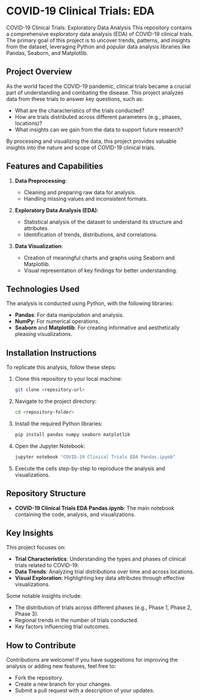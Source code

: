 # COVID-19 Clinical Trials: EDA
 COVID-19 Clinical Trials: Exploratory Data Analysis  This repository contains a comprehensive exploratory data analysis (EDA) of COVID-19 clinical trials. The primary goal of this project is to uncover trends, patterns, and insights from the dataset, leveraging Python and popular data analysis libraries like Pandas, Seaborn, and Matplotlib.

## Project Overview

As the world faced the COVID-19 pandemic, clinical trials became a crucial part of understanding and combating the disease. This project analyzes data from these trials to answer key questions, such as:
- What are the characteristics of the trials conducted?
- How are trials distributed across different parameters (e.g., phases, locations)?
- What insights can we gain from the data to support future research?

By processing and visualizing the data, this project provides valuable insights into the nature and scope of COVID-19 clinical trials.

## Features and Capabilities

1. **Data Preprocessing**:
   - Cleaning and preparing raw data for analysis.
   - Handling missing values and inconsistent formats.

2. **Exploratory Data Analysis (EDA)**:
   - Statistical analysis of the dataset to understand its structure and attributes.
   - Identification of trends, distributions, and correlations.

3. **Data Visualization**:
   - Creation of meaningful charts and graphs using Seaborn and Matplotlib.
   - Visual representation of key findings for better understanding.

## Technologies Used

The analysis is conducted using Python, with the following libraries:
- **Pandas**: For data manipulation and analysis.
- **NumPy**: For numerical operations.
- **Seaborn** and **Matplotlib**: For creating informative and aesthetically pleasing visualizations.

## Installation Instructions

To replicate this analysis, follow these steps:

1. Clone this repository to your local machine:
   ```bash
   git clone <repository-url>
   ```

2. Navigate to the project directory:
   ```bash
   cd <repository-folder>
   ```

3. Install the required Python libraries:
   ```bash
   pip install pandas numpy seaborn matplotlib
   ```

4. Open the Jupyter Notebook:
   ```bash
   jupyter notebook "COVID-19 Clinical Trials EDA Pandas.ipynb"
   ```

5. Execute the cells step-by-step to reproduce the analysis and visualizations.

## Repository Structure

- **COVID-19 Clinical Trials EDA Pandas.ipynb**: The main notebook containing the code, analysis, and visualizations.

## Key Insights

This project focuses on:

- **Trial Characteristics**: Understanding the types and phases of clinical trials related to COVID-19.
- **Data Trends**: Analyzing trial distributions over time and across locations.
- **Visual Exploration**: Highlighting key data attributes through effective visualizations.

Some notable insights include:
- The distribution of trials across different phases (e.g., Phase 1, Phase 2, Phase 3).
- Regional trends in the number of trials conducted.
- Key factors influencing trial outcomes.

## How to Contribute

Contributions are welcome! If you have suggestions for improving the analysis or adding new features, feel free to:
- Fork the repository.
- Create a new branch for your changes.
- Submit a pull request with a description of your updates.